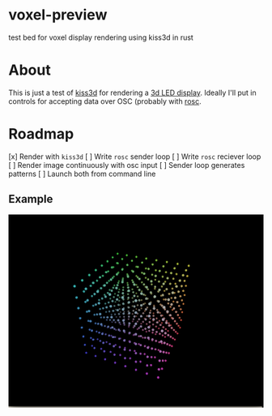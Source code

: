 # voxel-preview
test bed for voxel display rendering using kiss3d in rust

# About
This is just a test of [kiss3d](http://kiss3d.org/) for rendering a [3d LED
display](https://www.aliexpress.com/item/DIY-3D8-multicolor-mini-LED-light-display-Excellent-animation-3D-8-8x8x8-Electronic-Kits-Junior/32700909987.html). Ideally I'll put in controls for accepting data over OSC (probably with
[rosc](https://github.com/klingtnet/rosc).

# Roadmap
[x] Render with `kiss3d`
[ ] Write `rosc` sender loop
[ ] Write `rosc` reciever loop
[ ] Render image continuously with osc input
[ ] Sender loop generates patterns
[ ] Launch both from command  line

## Example
![render](render.png)
